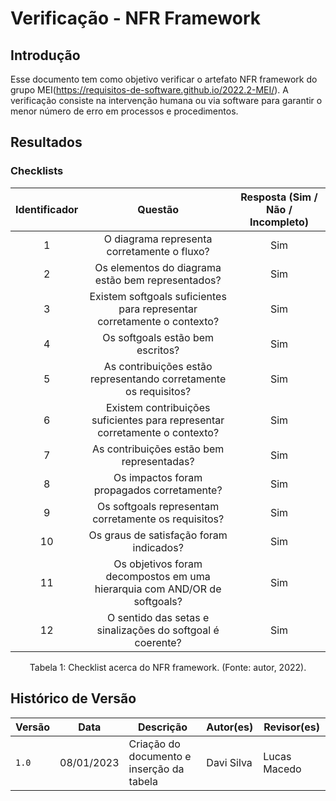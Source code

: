 # Verificação - NFR Framework

## Introdução

Esse documento tem como objetivo verificar o artefato NFR framework do grupo MEI(<https://requisitos-de-software.github.io/2022.2-MEI/>). A verificação consiste na intervenção humana ou via software para garantir o menor número de erro em processos e procedimentos.

## Resultados

### Checklists

| Identificador |                                   Questão                                   | Resposta (Sim / Não / Incompleto) |
| :-----------: | :-------------------------------------------------------------------------: | :-------------------------------: |
|       1       |                 O diagrama representa corretamente o fluxo?                 |                Sim                 |
|       2       |              Os elementos do diagrama estão bem representados?              |                Sim                 |
|       3       |   Existem softgoals suficientes para representar corretamente o contexto?   |                Sim                 |
|       4       |                      Os softgoals estão bem escritos?                       |                Sim                 |
|       5       |      As contribuições estão representando corretamente os requisitos?       |                Sim                 |
|       6       | Existem contribuições suficientes para representar corretamente o contexto? |                Sim                 |
|       7       |                  As contribuições estão bem representadas?                  |                Sim                 |
|       8       |                 Os impactos foram propagados corretamente?                  |                Sim                 |
|       9       |            Os softgoals representam corretamente os requisitos?             |                Sim                 |
|      10       |                   Os graus de satisfação foram indicados?                   |                Sim                 |
|      11       |  Os objetivos foram decompostos em uma hierarquia com AND/OR de softgoals?  |                Sim                 |
|      12       |         O sentido das setas e sinalizações do softgoal é coerente?          |                Sim                 |


<div style="text-align: center">
<p>
Tabela 1: Checklist acerca do NFR framework. (Fonte: autor, 2022).
</p>
</div>

## Histórico de Versão

| Versão | Data          | Descrição                          | Autor(es)     |  Revisor(es)  |
| ------ | ------------- | ---------------------------------- | ------------- | ------------- |
| `1.0`  | 08/01/2023 | Criação do documento e inserção da tabela | Davi Silva | Lucas Macedo |
